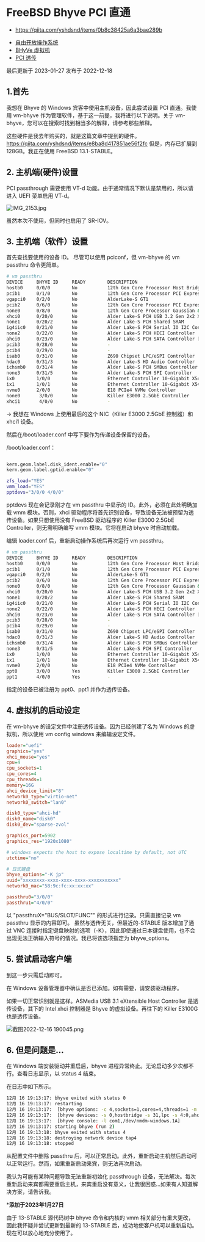 # FreeBSD Bhyve PCI 直通

- <https://qiita.com/yshdsnd/items/0b8c38425a6a3bae289b>


* [ 自由开放操作系统](https://qiita.com/tags/freebsd)
* [ BHyVe 虚拟机](https://qiita.com/tags/bhyve)
* [ PCI 透传](https://qiita.com/tags/pci-passthrough)

最后更新于 2023-01-27 发布于 2022-12-18

## 1.首先

我想在 Bhyve 的 Windows 宾客中使用主机设备，因此尝试设置 PCI 直通。我使用 vm-bhyve 作为管理软件，基于这一前提，我将进行以下说明。关于 vm-bhyve，您可以在搜索时找到相当多的解释，请参考那些解释。

这些硬件是我去年购买的，就是这篇文章中提到的硬件。https://qiita.com/yshdsnd/items/e8ba8d417851ae56f2fc 但是，内存已扩展到 128GB。我正在使用 FreeBSD 13.1-STABLE。

## 2. 主机端(硬件)设置

PCI passthrough 需要使用 VT-d 功能。由于通常情况下默认是禁用的，所以请进入 UEFI 菜单启用 VT-d。

![IMG_2153.jpg](https://qiita-user-contents.imgix.net/https%3A%2F%2Fqiita-image-store.s3.ap-northeast-1.amazonaws.com%2F0%2F373056%2F3584500f-cfd5-bec1-20ff-ffbf1ab05af3.jpeg?ixlib=rb-4.0.0&auto=format&gif-q=60&q=75&s=aadf1ec7e0872ffc6cb5141398a25278)

虽然本次不使用，但同时也启用了 SR-IOV。

## 3. 主机端（软件）设置

首先查找要使用的设备 ID。 尽管可以使用 pciconf，但 vm-bhyve 的 vm passthru 命令更简单。

```sh
# vm passthru
DEVICE     BHYVE ID     READY        DESCRIPTION
hostb0     0/0/0        No           12th Gen Core Processor Host Bridge/DRAM Registers
pcib1      0/1/0        No           12th Gen Core Processor PCI Express x16 Controller
vgapci0    0/2/0        No           AlderLake-S GT1
pcib2      0/6/0        No           12th Gen Core Processor PCI Express x4 Controller
none0      0/8/0        No           12th Gen Core Processor Gaussian & Neural Accelerator
xhci0      0/20/0       No           Alder Lake-S PCH USB 3.2 Gen 2x2 XHCI Controller
none1      0/20/2       No           Alder Lake-S PCH Shared SRAM
ig4iic0    0/21/0       No           Alder Lake-S PCH Serial IO I2C Controller
none2      0/22/0       No           Alder Lake-S PCH HECI Controller
ahci0      0/23/0       No           Alder Lake-S PCH SATA Controller [AHCI Mode]
pcib3      0/28/0       No           -
pcib4      0/29/0       No           -
isab0      0/31/0       No           Z690 Chipset LPC/eSPI Controller
hdac0      0/31/3       No           Alder Lake-S HD Audio Controller
ichsmb0    0/31/4       No           Alder Lake-S PCH SMBus Controller
none3      0/31/5       No           Alder Lake-S PCH SPI Controller
ix0        1/0/0        No           Ethernet Controller 10-Gigabit X540-AT2
ix1        1/0/1        No           Ethernet Controller 10-Gigabit X540-AT2
nvme0      2/0/0        No           E18 PCIe4 NVMe Controller
none0       3/0/0       No           Killer E3000 2.5GbE Controller
xhci1       4/0/0       No           -
```

→ 我想在 Windows 上使用最后的这个 NIC（Killer E3000 2.5GbE 控制器）和 xhci1 设备。

然后在/boot/loader.conf 中写下要作为传递设备保留的设备。

/boot/loader.conf：

```sh

kern.geom.label.disk_ident.enable="0"
kern.geom.label.gptid.enable="0"

zfs_load="YES"
vmm_load="YES"
pptdevs="3/0/0 4/0/0"
```

pptdevs 现在会记录刚才在 vm passthru 中显示的 ID。此外，必须在此处明确加载 vmm 模块。否则，xhci 驱动程序将首先识别设备，导致设备无法被预留为透传设备。如果只想使用没有 FreeBSD 驱动程序的 Killer E3000 2.5GbE Controller，则无需明确编写 vmm 模块。它将在启动 bhyve 时自动加载。

编辑 loader.conf 后，重新启动操作系统后再次运行 vm passthru。

```sh
# vm passthru
DEVICE     BHYVE ID     READY        DESCRIPTION
hostb0     0/0/0        No           12th Gen Core Processor Host Bridge/DRAM Registers
pcib1      0/1/0        No           12th Gen Core Processor PCI Express x16 Controller
vgapci0    0/2/0        No           AlderLake-S GT1
pcib2      0/6/0        No           12th Gen Core Processor PCI Express x4 Controller
none0      0/8/0        No           12th Gen Core Processor Gaussian & Neural Accelerator
xhci0      0/20/0       No           Alder Lake-S PCH USB 3.2 Gen 2x2 XHCI Controller
none1      0/20/2       No           Alder Lake-S PCH Shared SRAM
ig4iic0    0/21/0       No           Alder Lake-S PCH Serial IO I2C Controller
none2      0/22/0       No           Alder Lake-S PCH HECI Controller
ahci0      0/23/0       No           Alder Lake-S PCH SATA Controller [AHCI Mode]
pcib3      0/28/0       No           -
pcib4      0/29/0       No           -
isab0      0/31/0       No           Z690 Chipset LPC/eSPI Controller
hdac0      0/31/3       No           Alder Lake-S HD Audio Controller
ichsmb0    0/31/4       No           Alder Lake-S PCH SMBus Controller
none3      0/31/5       No           Alder Lake-S PCH SPI Controller
ix0        1/0/0        No           Ethernet Controller 10-Gigabit X540-AT2
ix1        1/0/1        No           Ethernet Controller 10-Gigabit X540-AT2
nvme0      2/0/0        No           E18 PCIe4 NVMe Controller
ppt0       3/0/0        Yes          Killer E3000 2.5GbE Controller
ppt1       4/0/0        Yes          -
```

指定的设备已被注册为 ppt0、ppt1 并作为透传设备。

## 4. 虚拟机的启动设定

在 vm-bhyve 的设定文件中注册透传设备。因为已经创建了名为 Windows 的虚拟机，所以使用 vm config windows 来编辑设定文件。

```ini
loader="uefi"
graphics="yes"
xhci_mouse="yes"
cpu=4
cpu_sockets=1
cpu_cores=4
cpu_threads=1
memory=16G
ahci_device_limit="8"
network0_type="virtio-net"
network0_switch="lan0"

disk0_type="ahci-hd"
disk0_name="disk0"
disk0_dev="sparse-zvol"

graphics_port=5902
graphics_res="1920x1080"

# windows expects the host to expose localtime by default, not UTC
utctime="no"

# 日式键盘
bhyve_options="-K jp"
uuid="xxxxxxxx-xxxx-xxxx-xxxx-xxxxxxxxxxx"
network0_mac="58:9c:fc:xx:xx:xx"

passthru0="3/0/0"
passthru1="4/0/0"
```

以 "passthruX="BUS/SLOT/FUNC"" 的形式进行记录。只需直接记录 vm passthru 显示的内容即可。 虽然与透传无关，但最近的-STABLE 版本增加了通过 VNC 连接时指定键盘映射的选项（-K），因此即使通过日本键盘使用，也不会出现无法正确输入符号的情况。我已将该选项指定为 bhyve_options。

## 5. 尝试启动客户端

 到这一步只需启动即可。

在 Windows 设备管理器中确认是否已添加。如有需要，请安装驱动程序。

如果一切正常识别就是这样。ASMedia USB 3.1 eXtensible Host Controller 是透传设备，其下的 Intel xhci 控制器是 Bhyve 的虚拟设备。再往下的 Killer E3100G 也是透传设备。

![截图2022-12-16 190045.png](https://qiita-user-contents.imgix.net/https%3A%2F%2Fqiita-image-store.s3.ap-northeast-1.amazonaws.com%2F0%2F373056%2F95619590-f66e-8023-88b3-4e35373460b7.png?ixlib=rb-4.0.0&auto=format&gif-q=60&q=75&s=ece585965d94c9f96f571b9b0c216bf0)

## 6. 但是问题是...

在 Windows 端安装驱动并重启后，bhyve 进程异常终止。无论启动多少次都不行。查看日志显示，以 status 4 结束。

 在日志中如下所示。

```sh
12月 16 19:13:17: bhyve exited with status 0
12月 16 19:13:17: restarting
12月 16 19:13:17:  [bhyve options: -c 4,sockets=1,cores=4,threads=1 -m 16G -Hwl bootrom,/usr/local/share/uefi-firmware/BHYVE_UEFI.fd -K jp -U 0e7bf333-96b9-11ea-bb29-e8611f133073 -S]
12月 16 19:13:17:  [bhyve devices: -s 0,hostbridge -s 31,lpc -s 4:0,ahci,hd:/dev/zvol/zroot/data/vm/windows/disk0 -s 5:0,virtio-net,tap4,mac=58:9c:fc:06:57:ac -s 6:0,passthru,3/0/0 -s 7:0,passthru,4/0/0 -s 8:0,fbuf,tcp=0.0.0.0:5902,w=1920,h=1080 -s 9:0,xhci,tablet]
12月 16 19:13:17:  [bhyve console: -l com1,/dev/nmdm-windows.1A]
12月 16 19:13:17: starting bhyve (run 2)
12月 16 19:13:18: bhyve exited with status 4
12月 16 19:13:18: destroying network device tap4
12月 16 19:13:18: stopped
```

从配置文件中删除 passthru 后，可以正常启动。此外，重新启动主机然后启动可以正常运行。然而，如果重新启动来宾，则无法再次启动。

我认为可能有某种问题导致无法重新初始化 passthrough 设备，无法解决。每次重新启动来宾都需要重启主机，来宾重启没有意义，让我很困惑...如果有人知道解决方案，请告诉我。

***添加于2023年1月27日**

由于 13-STABLE 源代码树中 bhyve 命令和内核的 vmm 相关部分有重大更改，因此我怀疑并尝试更新到最新的 13-STABLE 后，成功地使客户机可以重新启动。现在可以放心地充分使用了。

